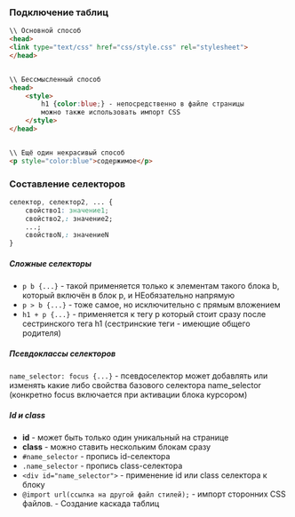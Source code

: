 
### Подключение таблиц

```HTML
\\ Основной способ
<head>
<link type="text/css" href="css/style.css" rel="stylesheet">
</head>


\\ Бессмысленный способ
<head>
	<style>
		h1 {color:blue;} - непосредственно в файле страницы
		можно также использовать импорт CSS
	</style>
</head>


\\ Ещё один некрасивый способ
<p style="color:blue">содержимое</p>
```

### Составление селекторов

```css
селектор, селектор2, ... {
	свойство1: значение1; 
	свойство2,: значение2;
	...; 
	свойствоN,: значениеN
}
```

##### Сложные селекторы
- `p b {...}` - такой применяется только к элементам такого блока b, который включён в блок p, и НЕобязательно напрямую
- `p > b {...}` - тоже самое, но исключительно с прямым вложением
- `h1 + p {...}` - применяется к тегу p который стоит сразу после сестринского тега h1 (сестринские теги - имеющие общего родителя)

##### Псевдоклассы селекторов
`name_selector: focus {...}` - псевдоселектор может добавлять или изменять какие либо свойства базового селектора name_selector (конкретно focus включается при активации блока курсором)

##### Id и class
- **id** - может быть только один уникальный на странице
- **class** - можно ставить нескольким блокам сразу
- `#name_selector`	- пропись id-селектора
- `.name_selector`	- пропись class-селектора
- `<div id="name_selector">` - применение id или class селектора к блоку
- `@import url(ссылка на другой файл стилей);` - импорт сторонних CSS файлов. 
					     - Создание каскада таблиц

